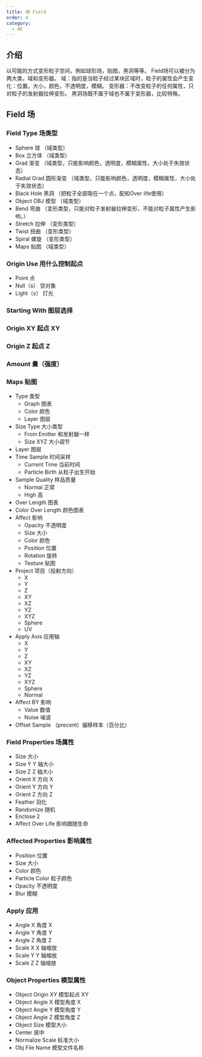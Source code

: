 ```yaml
---
title: 域 Field
order: 4
category:
  - AE
---
```


## 介绍

以可能的方式变形粒子空间，例如球形场，贴图，黑洞等等。
Field场可以被分为两大类，域和变形器。
域：指的是当粒子经过某块区域时，粒子的属性会产生变化：位置，大小，颜色，不透明度，模糊。
变形器：不改变粒子的任何属性，只对粒子的发射器拉伸变形。
黑洞场既不属于域也不属于变形器，比较特殊。

## Field 场

### Field Type 场类型

- Sphere 球 （域类型）
- Box 立方体 （域类型）
- Grad 渐变 （域类型，只能影响颜色，透明度，模糊属性，大小处于失效状态）
- Radial Grad 圆形渐变 （域类型，只能影响颜色，透明度，模糊属性，大小处于失效状态）
- Black Hole 黑洞 （把粒子全部吸在一个点，配和Over life使用）
- Object OBJ 模型  （域类型）
- Bend 弯曲  （变形类型，只能对粒子发射器拉伸变形，不能对粒子属性产生影响，）
- Stretch 拉伸 （变形类型）
- Twist 扭曲  （变形类型）
- Spiral 螺旋   （变形类型）
- Maps 贴图 （域类型）

### Origin Use 用什么控制起点

- Point 点
- Null（s） 空对象
- Light（s） 灯光

### Starting With 图层选择

### Origin XY 起点 XY

### Origin Z 起点 Z

### Amount 量（强度）

### Maps 贴图

- Type 类型
  - Graph 图表
  - Color 颜色
  - Layer 图层
- Size Type 大小类型
  - From Emitter 和发射器一样
  - Size XYZ 大小调节
- Layer 图层
- Time Sample 时间采样
  - Current Time 当前时间
  - Particle Birth 从粒子出生开始
- Sample Quality 样品质量
  - Normal 正常
  - High 高
- Over Length 图表
- Color Over Length 颜色图表
- Affect 影响
  - Opacity 不透明度
  - Size 大小
  - Color 颜色
  - Position 位置
  - Rotation 旋转
  - Texture 贴图
- Project 项目（投射方向）
  - X
  - Y
  - Z
  - XY
  - XZ
  - YZ
  - XYZ
  - Sphere
  - UV
- Apply Axis 应用轴
  - X
  - Y
  - Z
  - XY
  - XZ
  - YZ
  - XYZ
  - Sphere
  - Normal
- Affect BY 影响
  - Value 数值
  - Noise 噪波
- Offset Sample （precent）偏移样本（百分比）

### Field Properties 场属性

- Size 大小
- Size Y Y 轴大小
- Size Z Z 轴大小
- Orient X 方向 X
- Orient Y 方向 Y
- Orient Z 方向 Z
- Feather 羽化
- Randomize 随机
- Enclose 2
- Affect Over Life 影响跟随生命

### Affected Properties 影响属性

- Position 位置
- Size 大小
- Color 颜色
- Particle Color 粒子颜色
- Opacity 不透明度
- Blur 模糊

### Apply 应用

- Angle X 角度 X
- Angle Y 角度 Y
- Angle Z 角度 Z
- Scale X X 轴缩放
- Scale Y Y 轴缩放
- Scale Z Z 轴缩放

### Object Properties 模型属性

- Object Origin XY 模型起点 XY
- Object Angle X 模型角度 X
- Object Angle Y 模型角度 Y
- Object Angle Z 模型角度 Z
- Object Size 模型大小
- Center 居中
- Normalize Scale 标准大小
- Obj File Name 模型文件名称
